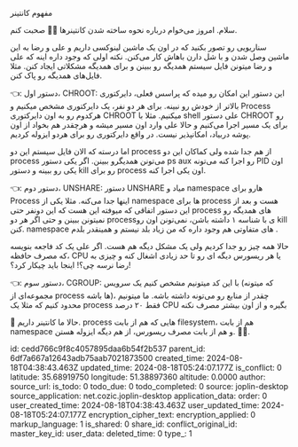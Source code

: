 مفهوم کانتینر

سلام. امروز می‌خوام درباره نحوه ساخته شدن کانتینرها 🐳🐋 صحبت کنم. 

 سناریویی رو تصور بکنید که در اون یک ماشین لینوکسی داریم و علی و رضا به این ماشین وصل شدن و با شل دارن باهاش کار می‌کنن. 
نکته اولی که وجود داره اینه که علی و رضا میتونن فایل سیستم همدیگه رو ببینن و برای همدیگه مشکلاتی ایجاد کنن. مثلا فایل‌های همدیگه رو پاک کنن.

 👈: دستور اول، CHROOT: این دستور این امکان رو میده که پراسس فعلی، دایرکتوری بالاتر از خودش رو نبینه. برای هر دو نفر، یک دایرکتوری مشخص میکنیم 
و Process هرکدوم رو به اون دایرکتوری CHROOT میکنیم. مثلا با shell علی دستور CHROOT رو برای یک مسیر اجرا می‌کنیم و حالا علی وارد اون مسیر میشه و 
هرچقدر هم بخواد از اون پوشه دربیاد، امکانپذیر نیست. در واقع دایرکتوری رو برای هردو ایزوله کردیم. 

اما درسته که الان فایل سیستم این دو process از هم جدا شده ولی کماکان این دو process می‌تونن همدیگرو ببینن. اگر یکی دستور ps aux رو اجرا کنه 
می‌تونه PID اون یکی رو ببینه و دستور kill رو برای process اون یکی اجرا کنه. 

👈: دستور دوم، UNSHARE: دستور UNSHARE میاد و namespace هارو برای Process اینها جدا می‌کنه. مثلا یکی از namespace ها برای process هست و بعد از
این دستور اتفاقی که میوفته این هست که این دونفر حتی process های همدیگه رو نمیتونن ببینن و حتی اگر هر دو processی با شناسه ۱ داشته باشن، نمی‌تونن
اون رو kill کنن. namespace های متفاوتی هم وجود داره که من زیاد بلد نیستم و همینقدر بلدم .

حالا همه چیز رو جدا کردیم ولی یک مشکل دیگه هم هست. اگر علی یک کد فاجعه بنویسه که مصرف حافظه، CPU یا هر ریسورس دیگه ای رو تا حد زیادی اشغال کنه
و چیزی به رضا نرسه چی؟! اینجا باید چیکار کرد؟!

👈: دستور سوم، CGROUP: با این کد میتونیم مشخص کنیم یک سرویس (که میتونه مجموعه‌ای از process ها باشه)، چقدر از منابع رو می‌تونه داشته باشه. 
ما میتونیم محدود کنیم که مثلا یک process فقط ۲۰ درصد CPU بگیره و از اون بیشتر مصرف نکنه 


🎉 حالا ما کانتینر داریم. process هایی که هم از بابت filesystem، هم از بابت namespace و هم از بابت مصرف ریسورس، از هم دیگه ایزوله هستن. 🐳🐋.

id: cedd766c9f8c4057895daa6b54f2b537
parent_id: 6df7a667a12643adb75aab7021873500
created_time: 2024-08-18T04:38:43.463Z
updated_time: 2024-08-18T05:24:07.177Z
is_conflict: 0
latitude: 35.68919750
longitude: 51.38897360
altitude: 0.0000
author: 
source_url: 
is_todo: 0
todo_due: 0
todo_completed: 0
source: joplin-desktop
source_application: net.cozic.joplin-desktop
application_data: 
order: 0
user_created_time: 2024-08-18T04:38:43.463Z
user_updated_time: 2024-08-18T05:24:07.177Z
encryption_cipher_text: 
encryption_applied: 0
markup_language: 1
is_shared: 0
share_id: 
conflict_original_id: 
master_key_id: 
user_data: 
deleted_time: 0
type_: 1